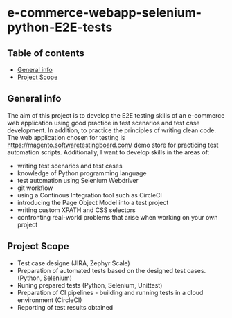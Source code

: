 # e-commerce-webapp-selenium-python-E2E-tests

## Table of contents
* [General info](#general-info)
* [Project Scope](#project-scope)

## General info
 The aim of this project is to develop the E2E testing skills of an e-commerce web application using good practice in test scenarios and test case development. In addition, to practice the principles of writing clean code. The web application chosen for testing is https://magento.softwaretestingboard.com/ demo store for practicing test automation scripts.
Additionally, I want to develop skills in the areas of:
- writing test scenarios and test cases
- knowledge of Python programming language 
- test automation using Selenium Webdriver
- git workflow 
- using a Continous Integration tool such as CircleCI 
- introducing the Page Object Model into a test project 
- writing custom XPATH and CSS selectors
- confronting real-world problems that arise when working on your own project

## Project Scope
- Test case designe (JIRA, Zephyr Scale)
- Preparation of automated tests based on the designed test cases. (Python, Selenium)
- Runing prepared tests (Python, Selenium, Unittest)
- Preparation of CI pipelines - building and running tests in a cloud environment (CircleCI)
- Reporting of test results obtained
